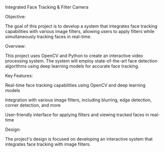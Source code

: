 Integrated Face Tracking & Filter Camera

Objective:

The goal of this project is to develop a system that integrates face tracking capabilities with various image filters, allowing users to apply filters while simultaneously tracking faces in real-time.

Overview:

This project uses OpenCV and Python to create an interactive video processing system. 
The system will employ state-of-the-art face detection algorithms using deep learning models for accurate face tracking.

Key Features:

Real-time face tracking capabilities using OpenCV and deep learning models

Integration with various image filters, including blurring, edge detection, corner detection, and more

User-friendly interface for applying filters and viewing tracked faces in real-time

Design:

The project's design is focused on developing an interactive system that integrates face tracking with image filters.

